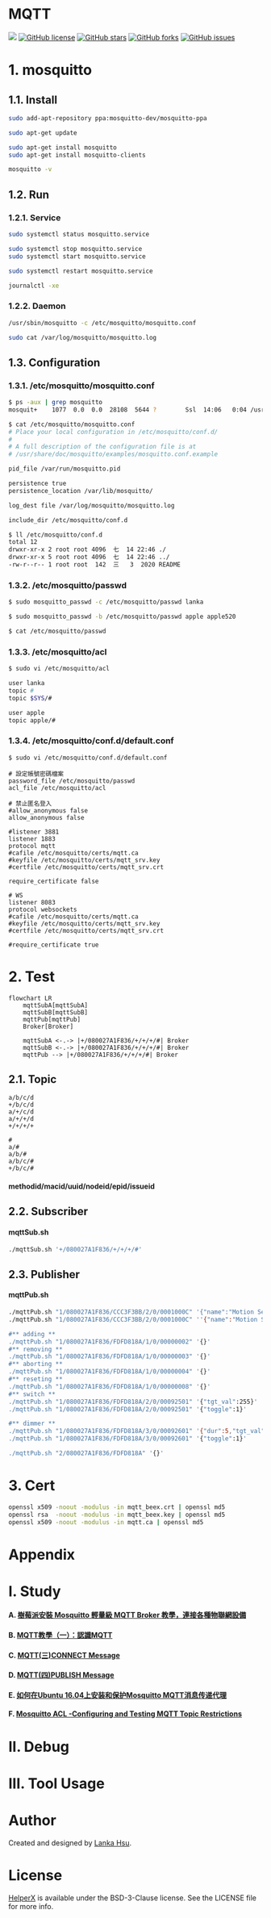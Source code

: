 ﻿# MQTT
[![](https://img.shields.io/badge/Powered%20by-lankahsu%20-brightgreen.svg)](https://github.com/lankahsu520/HelperX)
[![GitHub license][license-image]][license-url]
[![GitHub stars][stars-image]][stars-url]
[![GitHub forks][forks-image]][forks-url]
[![GitHub issues][issues-image]][issues-image]


[license-image]: https://img.shields.io/github/license/lankahsu520/HelperX.svg
[license-url]: https://github.com/lankahsu520/HelperX/blob/master/LICENSE
[stars-image]: https://img.shields.io/github/stars/lankahsu520/HelperX.svg
[stars-url]: https://github.com/lankahsu520/HelperX/stargazers
[forks-image]: https://img.shields.io/github/forks/lankahsu520/HelperX.svg
[forks-url]: https://github.com/lankahsu520/HelperX/network
[issues-image]: https://img.shields.io/github/issues/lankahsu520/HelperX.svg
[issues-url]: https://github.com/lankahsu520/HelperX/issues

# 1. mosquitto

## 1.1. Install
```bash
sudo add-apt-repository ppa:mosquitto-dev/mosquitto-ppa

sudo apt-get update

sudo apt-get install mosquitto
sudo apt-get install mosquitto-clients

mosquitto -v

```

## 1.2. Run

### 1.2.1. Service

```bash
sudo systemctl status mosquitto.service

sudo systemctl stop mosquitto.service
sudo systemctl start mosquitto.service

sudo systemctl restart mosquitto.service

journalctl -xe
```

### 1.2.2. Daemon

```bash
/usr/sbin/mosquitto -c /etc/mosquitto/mosquitto.conf

sudo cat /var/log/mosquitto/mosquitto.log
```

## 1.3. Configuration

### 1.3.1. /etc/mosquitto/mosquitto.conf
```bash
$ ps -aux | grep mosquitto
mosquit+    1077  0.0  0.0  28108  5644 ?        Ssl  14:06   0:04 /usr/sbin/mosquitto -c /etc/mosquitto/mosquitto.conf

```

```bash
$ cat /etc/mosquitto/mosquitto.conf
# Place your local configuration in /etc/mosquitto/conf.d/
#
# A full description of the configuration file is at
# /usr/share/doc/mosquitto/examples/mosquitto.conf.example

pid_file /var/run/mosquitto.pid

persistence true
persistence_location /var/lib/mosquitto/

log_dest file /var/log/mosquitto/mosquitto.log

include_dir /etc/mosquitto/conf.d

```

```bash
$ ll /etc/mosquitto/conf.d
total 12
drwxr-xr-x 2 root root 4096  七  14 22:46 ./
drwxr-xr-x 5 root root 4096  七  14 22:46 ../
-rw-r--r-- 1 root root  142  三   3  2020 README

```

### 1.3.2. /etc/mosquitto/passwd

```bash
$ sudo mosquitto_passwd -c /etc/mosquitto/passwd lanka 

$ sudo mosquitto_passwd -b /etc/mosquitto/passwd apple apple520

$ cat /etc/mosquitto/passwd

```

### 1.3.3. /etc/mosquitto/acl

```bash
$ sudo vi /etc/mosquitto/acl

```

```bash
user lanka
topic #
topic $SYS/#

user apple
topic apple/#

```

### 1.3.4. /etc/mosquitto/conf.d/default.conf

```bash
$ sudo vi /etc/mosquitto/conf.d/default.conf

```
```
# 設定帳號密碼檔案
password_file /etc/mosquitto/passwd
acl_file /etc/mosquitto/acl

# 禁止匿名登入
#allow_anonymous false
allow_anonymous false

#listener 3881
listener 1883
protocol mqtt
#cafile /etc/mosquitto/certs/mqtt.ca
#keyfile /etc/mosquitto/certs/mqtt_srv.key
#certfile /etc/mosquitto/certs/mqtt_srv.crt

require_certificate false

# WS
listener 8083
protocol websockets
#cafile /etc/mosquitto/certs/mqtt.ca
#keyfile /etc/mosquitto/certs/mqtt_srv.key
#certfile /etc/mosquitto/certs/mqtt_srv.crt

#require_certificate true

```

# 2. Test
```mermaid
flowchart LR
	mqttSubA[mqttSubA]
	mqttSubB[mqttSubB]
	mqttPub[mqttPub]
	Broker[Broker]

	mqttSubA <-.-> |+/080027A1F836/+/+/+/#| Broker
	mqttSubB <-.-> |+/080027A1F836/+/+/+/#| Broker
	mqttPub --> |+/080027A1F836/+/+/+/#| Broker
```

## 2.1. Topic

```
a/b/c/d
+/b/c/d
a/+/c/d
a/+/+/d
+/+/+/+

#
a/#
a/b/#
a/b/c/#
+/b/c/#
```

#### methodid/macid/uuid/nodeid/epid/issueid


## 2.2. Subscriber

#### mqttSub.sh

```bash
./mqttSub.sh '+/080027A1F836/+/+/+/#'

```
## 2.3. Publisher

#### mqttPub.sh

```bash
./mqttPub.sh "1/080027A1F836/CCC3F3BB/2/0/0001000C" '{"name":"Motion Sensor","val":"idle"}'
./mqttPub.sh "1/080027A1F836/CCC3F3BB/2/0/0001000C" ''{"name":"Motion Sensor","val":"idle"}'

#** adding ** 
./mqttPub.sh "1/080027A1F836/FDFD818A/1/0/00000002" '{}'
#** removing ** 
./mqttPub.sh "1/080027A1F836/FDFD818A/1/0/00000003" '{}'
#** aborting ** 
./mqttPub.sh "1/080027A1F836/FDFD818A/1/0/00000004" '{}'
#** reseting ** 
./mqttPub.sh "1/080027A1F836/FDFD818A/1/0/00000008" '{}'
#** switch ** 
./mqttPub.sh "1/080027A1F836/FDFD818A/2/0/00092501" '{"tgt_val":255}'
./mqttPub.sh "1/080027A1F836/FDFD818A/2/0/00092501" '{"toggle":1}'

#** dimmer ** 
./mqttPub.sh "1/080027A1F836/FDFD818A/3/0/00092601" '{"dur":5,"tgt_val":0}'
./mqttPub.sh "1/080027A1F836/FDFD818A/3/0/00092601" '{"toggle":1}'

./mqttPub.sh "2/080027A1F836/FDFD818A" '{}'

```
# 3. Cert

```bash
openssl x509 -noout -modulus -in mqtt_beex.crt | openssl md5
openssl rsa  -noout -modulus -in mqtt_beex.key | openssl md5
openssl x509 -noout -modulus -in mqtt.ca | openssl md5

```

# Appendix

# I. Study

#### A. [樹莓派安裝 Mosquitto 輕量級 MQTT Broker 教學，連接各種物聯網設備](https://blog.gtwang.org/iot/raspberry-pi/raspberry-pi-mosquitto-mqtt-broker-iot-integration/)

#### B. [MQTT教學（一）：認識MQTT](https://swf.com.tw/?p=1002)

#### C. [MQTT(三)CONNECT Message](http://blog.maxkit.com.tw/2014/02/mqttconnect-message.html)

#### D. [MQTT(四)PUBLISH Message](http://blog.maxkit.com.tw/2014/02/mqttpublish-message.html)

#### E. [如何在Ubuntu 16.04上安装和保护Mosquitto MQTT消息传递代理](https://www.howtoing.com/how-to-install-and-secure-the-mosquitto-mqtt-messaging-broker-on-ubuntu-16-04/)

#### F. [Mosquitto ACL -Configuring and Testing MQTT Topic Restrictions](http://www.steves-internet-guide.com/topic-restriction-mosquitto-configuration/)

# II. Debug

# III. Tool Usage

# Author

Created and designed by [Lanka Hsu](lankahsu@gmail.com).

# License

[HelperX](https://github.com/lankahsu520/HelperX) is available under the BSD-3-Clause license. See the LICENSE file for more info.

